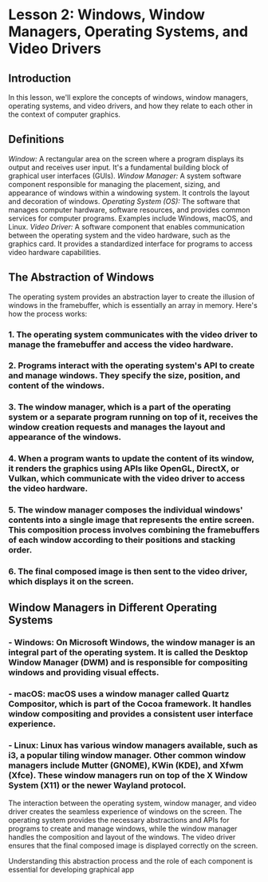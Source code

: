 # Lesson 2: Windows, Window Managers, Operating Systems, and Video Drivers

## Introduction

In this lesson, we'll explore the concepts of windows, window managers, operating systems, and video drivers, and how they relate to each other in the context of computer graphics.

## Definitions

*Window:* A rectangular area on the screen where a program displays its output and receives user input. It's a fundamental building block of graphical user interfaces (GUIs).
*Window Manager:* A system software component responsible for managing the placement, sizing, and appearance of windows within a windowing system. It controls the layout and decoration of windows.
*Operating System (OS):* The software that manages computer hardware, software resources, and provides common services for computer programs. Examples include Windows, macOS, and Linux.
*Video Driver:* A software component that enables communication between the operating system and the video hardware, such as the graphics card. It provides a standardized interface for programs to access video hardware capabilities.

## The Abstraction of Windows

The operating system provides an abstraction layer to create the illusion of windows in the framebuffer, which is essentially an array in memory. Here's how the process works:

### 1. The operating system communicates with the video driver to manage the framebuffer and access the video hardware.
### 2. Programs interact with the operating system's API to create and manage windows. They specify the size, position, and content of the windows.
### 3. The window manager, which is a part of the operating system or a separate program running on top of it, receives the window creation requests and manages the layout and appearance of the windows.
### 4. When a program wants to update the content of its window, it renders the graphics using APIs like OpenGL, DirectX, or Vulkan, which communicate with the video driver to access the video hardware.
### 5. The window manager composes the individual windows' contents into a single image that represents the entire screen. This composition process involves combining the framebuffers of each window according to their positions and stacking order.
### 6. The final composed image is then sent to the video driver, which displays it on the screen.

## Window Managers in Different Operating Systems

### - Windows: On Microsoft Windows, the window manager is an integral part of the operating system. It is called the Desktop Window Manager (DWM) and is responsible for compositing windows and providing visual effects.
### - macOS: macOS uses a window manager called Quartz Compositor, which is part of the Cocoa framework. It handles window compositing and provides a consistent user interface experience.
### - Linux: Linux has various window managers available, such as i3, a popular tiling window manager. Other common window managers include Mutter (GNOME), KWin (KDE), and Xfwm (Xfce). These window managers run on top of the X Window System (X11) or the newer Wayland protocol.

The interaction between the operating system, window manager, and video driver creates the seamless experience of windows on the screen. The operating system provides the necessary abstractions and APIs for programs to create and manage windows, while the window manager handles the composition and layout of the windows. The video driver ensures that the final composed image is displayed correctly on the screen.

Understanding this abstraction process and the role of each component is essential for developing graphical app
